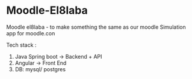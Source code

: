 # Moodle-El8laba
Moodle el8laba - to make something the same as our moodle
Simulation app for moodle.con

Tech stack : 
1. Java Spring boot -> Backend + API 
2. Angular -> Front End
3. DB: mysql/ postgres
